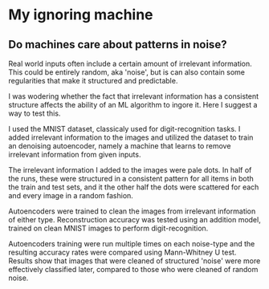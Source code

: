 # My ignoring machine

## Do machines care about patterns in noise? 

Real world inputs often include a certain amount of irrelevant information.
This could be entirely random, aka 'noise', but is can also contain some regularities that make it structured and predictable.

I was wodering whether the fact that irrelevant information has a consistent structure affects the ability of an ML algorithm to ingore it.
Here I suggest a way to test this.

I used the MNIST dataset, classicaly used for digit-recognition tasks.
I added irrelevant information to the images and utilized the dataset to train an denoising autoencoder, namely a machine that learns to remove irrelevant information from given inputs.

The irrelevant information I added to the images were pale dots. In half of the runs, these were structured in a consistent pattern for all items in both the train and test sets, and it the other half the dots were scattered for each and every image in a random fashion.

Autoencoders were trained to clean the images from irrelevant information of either type.
Reconstruction accuracy was tested using an addition model, trained on clean MNIST images to perform digit-recognition.

Autoencoders training were run multiple times on each noise-type and the resulting accuracy rates were compared using Mann-Whitney U test.
Results show that images that were cleaned of structured 'noise' were more effectively classified later, compared to those who were cleaned of random noise.

